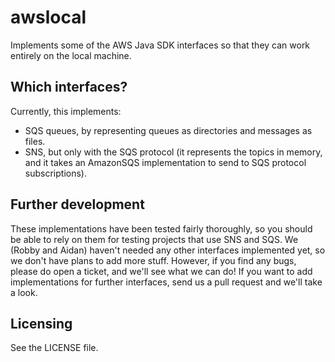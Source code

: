 awslocal
========

Implements some of the AWS Java SDK interfaces so that they can work entirely on the local machine.

Which interfaces?
-----------------
Currently, this implements:
- SQS queues, by representing queues as directories and messages as files.
- SNS, but only with the SQS protocol (it represents the topics in memory, and it takes an AmazonSQS implementation to send to SQS protocol subscriptions).


Further development
--------------------
These implementations have been tested fairly thoroughly, so you should be able to rely on them for testing projects that use SNS and SQS.
We (Robby and Aidan) haven't needed any other interfaces implemented yet, so we don't have plans to add more stuff.
However, if you find any bugs, please do open a ticket, and we'll see what we can do!
If you want to add implementations for further interfaces, send us a pull request and we'll take a look.

Licensing
---------
See the LICENSE file.